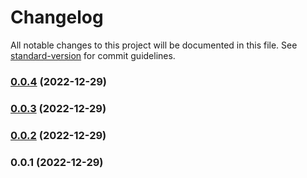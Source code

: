 # Changelog

All notable changes to this project will be documented in this file. See [standard-version](https://github.com/conventional-changelog/standard-version) for commit guidelines.

### [0.0.4](https://github.com/mokkapps/changelog-generator-demo/compare/v0.0.3...v0.0.4) (2022-12-29)

### [0.0.3](https://github.com/mokkapps/changelog-generator-demo/compare/v0.0.2...v0.0.3) (2022-12-29)

### [0.0.2](https://github.com/mokkapps/changelog-generator-demo/compare/v0.0.1...v0.0.2) (2022-12-29)

### 0.0.1 (2022-12-29)
